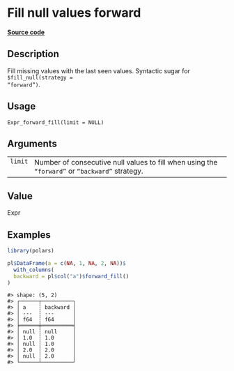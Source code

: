 

# Fill null values forward

[**Source code**](https://github.com/pola-rs/r-polars/tree/d562252dbb77de7e06ca3e6150d74a2c709763bc/R/expr__expr.R#L1639)

## Description

Fill missing values with the last seen values. Syntactic sugar for
<code style="white-space: pre;">$fill_null(strategy = “forward”)</code>.

## Usage

<pre><code class='language-R'>Expr_forward_fill(limit = NULL)
</code></pre>

## Arguments

<table>
<tr>
<td style="white-space: nowrap; font-family: monospace; vertical-align: top">
<code id="Expr_forward_fill_:_limit">limit</code>
</td>
<td>
Number of consecutive null values to fill when using the
<code>“forward”</code> or <code>“backward”</code> strategy.
</td>
</tr>
</table>

## Value

Expr

## Examples

``` r
library(polars)

pl$DataFrame(a = c(NA, 1, NA, 2, NA))$
  with_columns(
  backward = pl$col("a")$forward_fill()
)
```

    #> shape: (5, 2)
    #> ┌──────┬──────────┐
    #> │ a    ┆ backward │
    #> │ ---  ┆ ---      │
    #> │ f64  ┆ f64      │
    #> ╞══════╪══════════╡
    #> │ null ┆ null     │
    #> │ 1.0  ┆ 1.0      │
    #> │ null ┆ 1.0      │
    #> │ 2.0  ┆ 2.0      │
    #> │ null ┆ 2.0      │
    #> └──────┴──────────┘
